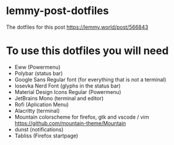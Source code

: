 # lemmy-post-dotfiles
The dotfiles for this post https://lemmy.world/post/566843

# To use this dotfiles you will need
- Eww (Powermenu)
- Polybar (status bar)
- Google Sans Regular font (for everything that is not a terminal)
- Iosevka Nerd Font (glyphs in the status bar)
- Material Design Icons Regular (Powermenu)
- JetBrains Mono (terminal and editor)
- Rofi (Aplication Menu)
- Alacritty (terminal)
- Mountain colorscheme for firefox, gtk and vscode / vim https://github.com/mountain-theme/Mountain
- dunst (notifications)
- Tabliss (Firefox startpage)
